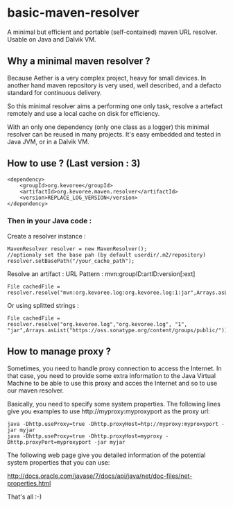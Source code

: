 basic-maven-resolver
====================

A minimal but efficient and portable (self-contained) maven URL resolver. Usable on Java and Dalvik VM.

## Why a minimal maven resolver ?

Because Aether is a very complex project, heavy for small devices.
In another hand maven repository is very used, well described, and a defacto standard for continuous delivery.

So this minimal resolver aims a performing one only task, resolve a artefact remotely and use a local cache on disk for efficiency.

With an only one dependency (only one class as a logger) this minimal resolver can be reused in many projects. It's easy embedded and tested in Java JVM, or in a Dalvik VM.

## How to use ? (Last version : 3)

    <dependency>
        <groupId>org.kevoree</groupId>
        <artifactId>org.kevoree.maven.resolver</artifactId>
        <version>REPLACE_LOG_VERSION</version>
    </dependency>
   
### Then in your Java code :

Create a resolver instance :

	MavenResolver resolver = new MavenResolver();
	//optionaly set the base pah (by default userdir/.m2/repository)
	resolver.setBasePath("/your_cache_path");
	
Resolve an artifact :
URL Pattern : mvn:groupID:artID:version[:ext]

	File cachedFile = resolver.resolve("mvn:org.kevoree.log:org.kevoree.log:1:jar",Arrays.asList("https://oss.sonatype.org/content/groups/public/"));
	
Or using splitted strings :

	File cachedFile = resolver.resolve("org.kevoree.log","org.kevoree.log", "1", "jar",Arrays.asList("https://oss.sonatype.org/content/groups/public/"));

## How to manage proxy ?
Sometimes, you need to handle proxy connection to access the Internet. In that case, you need to provide some extra information to the Java Virtual Machine to be able to use this proxy and acces the Internet and so to use our maven resolver.

Basically, you need to specify some system properties. The following lines give you examples to use http://myproxy:myproxyport as the proxy url:

	java -Dhttp.useProxy=true -Dhttp.proxyHost=htp://myproxy:myproxyport -jar myjar
	java -Dhttp.useProxy=true -Dhttp.proxyHost=myproxy -Dhttp.proxyPort=myproxyport -jar myjar


The following web page give you detailed information of the potential system properties that you can use:

http://docs.oracle.com/javase/7/docs/api/java/net/doc-files/net-properties.html

That's all :-)
